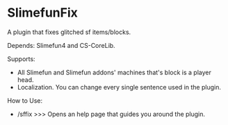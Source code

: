 # SlimefunFix
A plugin that fixes glitched sf items/blocks.

Depends: Slimefun4 and CS-CoreLib.

Supports:
  - All Slimefun and Slimefun addons' machines that's block is a player head.
  - Localization. You can change every single sentence used in the plugin.

How to Use:
  - /sffix >>> Opens an help page that guides you around the plugin.

